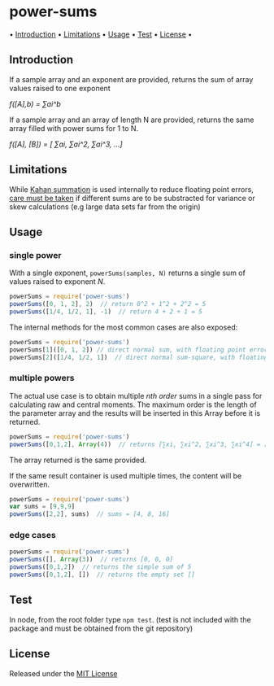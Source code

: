 <!-- markdownlint-disable MD004 MD007 MD010 MD041 MD022 MD024 MD032 MD036 -->
# power-sums

• [Introduction](#Introduction) • [Limitations](#Limitations) • [Usage](#Usage)  • [Test](#test) • [License](#License) •

## Introduction

If a sample array and an exponent are provided, returns the sum of array values raised to one exponent

*f([A],b) = ∑ai^b*

If a sample array and an array of length N are provided, returns the same array filled with power sums for 1 to N.

*f([A], [B]) = [ ∑ai, ∑ai^2, ∑ai^3, ...]*

## Limitations

While [Kahan summation](https://en.wikipedia.org/wiki/Kahan_summation_algorithm)
is used internally to reduce floating point errors,
[care must be taken](https://en.wikipedia.org/wiki/Algorithms_for_calculating_variance)
if different sums are to be substracted for variance or skew calculations (e.g large data sets far from the origin)

## Usage

### single power

With a single exponent, `powerSums(samples, N)` returns a single sum of values raised to exponent *N*.

```javascript
powerSums = require('power-sums')
powerSums([0, 1, 2], 2)  // return 0^2 + 1^2 + 2^2 = 5
powerSums([1/4, 1/2, 1], -1)  // return 4 + 2 + 1 = 5
```

The internal methods for the most common cases are also exposed:

```javascript
powerSums = require('power-sums')
powerSums[1]([0, 1, 2]) // direct normal sum, with floating point error correction
powerSums[2]([1/4, 1/2, 1])  // direct normal sum-square, with floating point error correction
```

### multiple powers

The actual use case is to obtain multiple *nth order* sums in a single pass for calculating raw and central moments.
The maximum order is the length of the parameter array and the results will be inserted in this Array before it is returned.

```javascript
powerSums = require('power-sums')
powerSums([0,1,2], Array(4))  // returns [∑xi, ∑xi^2, ∑xi^3, ∑xi^4] = [3, 5, 9, 17]
```

The array returned is the same provided.

If the same result container is used multiple times, the content will be overwritten.

```javascript
powerSums = require('power-sums')
var sums = [9,9,9]
powerSums([2,2], sums)  // sums = [4, 8, 16]
```

### edge cases

```javascript
powerSums = require('power-sums')
powerSums([], Array(3))  // returns [0, 0, 0]
powerSums([0,1,2])  // returns the simple sum of 5
powerSums([0,1,2], [])  // returns the empty set []
```

## Test

In node, from the root folder type `npm test`.
(test is not included with the package and must be obtained from the git repository)

## License

Released under the [MIT License](http://www.opensource.org/licenses/MIT)
